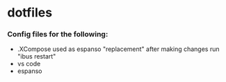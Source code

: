 # dotfiles
### Config files for the following:

 - .XCompose used as espanso "replacement"
    after making changes run "ibus restart"
 - vs code
 - espanso
 
